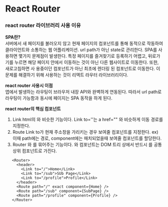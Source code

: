 React Router
===================
### react router 라이브러리 사용 이유

**SPA란?**  
서버에서 새 페이지를 불러오지 않고 현재 페이지의 컴포넌트를 통해 동적으로 작동하여 클라이언트와 소통하는 웹 어플리케이션. url path가 아닌 state로 관리한다.
SPA를 사용하면 몇가지 문제점이 발생한다. 특정 페이지를 즐겨찾기로 등록하기 어렵고, 뒤로가기를 누르면 해당 페이지 안에서 이동하는 것이 아닌 다른 웹사이트로 이동한다. 또한, 새로고침하면 사      용중이던 컴포넌트가 아닌 최초에 렌더링 된 컴포넌트로 이동한다. 이 문제를 해결하기 위해 사용하는 것이 리액트 라우터 라이브러리이다.

**react router 사용시 이점**  
앱에서 발생하는 라우팅이 브라우저 내장 API와 완벽하게 연동된다. 따라서 url path로 라우팅이 가능함과 동시에 페이지는 SPA 동작을 하게 된다.

**react router의 핵심 컴포넌트**  
1. Link
  html의 <a>와 비슷한 기능이다. Link to=''는 a href="" 와 비슷하게 이동 경로를 지정한다.
2. Route
  Link to가 현재 주소창을 가리키는 경우 보여줄 컴포넌트를 지정한다. ex) <Route path='/First' component={First} /> 이때 path에는 경로, component에는 매치되었을때 보여줄 컴포넌트를 할당한다.
3. Router
  <Route>와 <Link>를 묶어주는 기능이다. <Route>와 <Link> 컴포넌트는 DOM 트리 상에서 반드시 <Router>를 공통 상위 컴포넌트로 가진다.
    
 ```
    <Router>
      <header>
        <Link to="/">Home</Link>
        <Link to="/sub">SUb Page</Link>
        <Link to="/profile">Profile</Link>
      </header>
      <Route path="/" exact component={Home} />
      <Route path="/sub" component={SubPage} />
      <Route path="/profile" component={Profile} />
    </Router>
```
